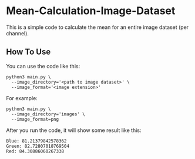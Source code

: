 # Mean-Calculation-Image-Dataset
This is a simple code to calculate the mean for an entire image dataset (per channel).

## How To Use
You can use the code like this:
```
python3 main.py \
  --image_directory='<path to image dataset>' \
  --image_format='<image extension>'
```
For example:
```
python3 main.py \
  --image_directory='images' \
  --image_format=png
```
After you run the code, it will show some result like this:
```
Blue: 81.21379842578362
Green: 82.72807018769504
Red: 84.30886060267338
```
